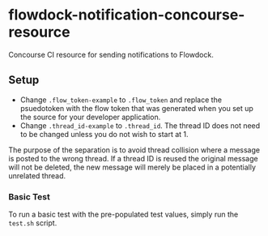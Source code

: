 # flowdock-notification-concourse-resource
Concourse CI resource for sending notifications to Flowdock.

## Setup

* Change `.flow_token-example` to `.flow_token` and replace the psuedotoken with the flow token that was generated when you set up the source for your developer application.
* Change `.thread_id-example` to `.thread_id`. The thread ID does not need to be changed unless you do not wish to start at 1.

The purpose of the separation is to avoid thread collision where a message is posted to the wrong thread. If a thread ID is reused the original message will not be deleted, the new message will merely be placed in a potentially unrelated thread.

### Basic Test

To run a basic test with the pre-populated test values, simply run the `test.sh` script.
